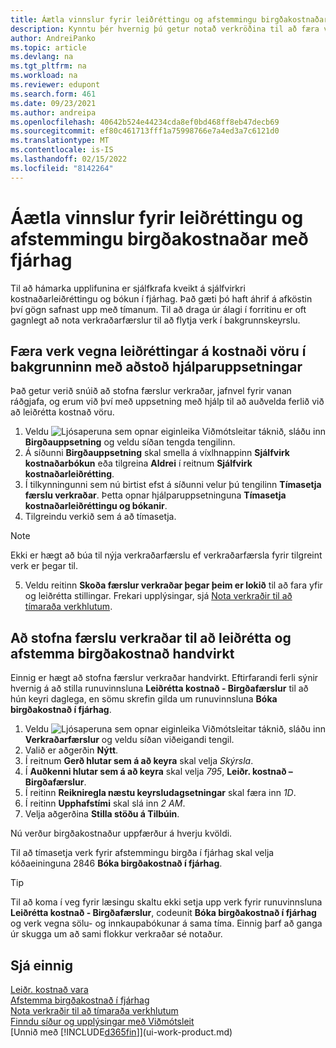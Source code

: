 ```yaml
---
title: Áætla vinnslur fyrir leiðréttingu og afstemmingu birgðakostnaðar
description: Kynntu þér hvernig þú getur notað verkröðina til að færa verkin til að leiðrétta birgðakostnað eða afstemma hann við fjárhag í bakgrunni. Til dæmis ef fyrirtækið keyrir mörg verk eða vinnur úr mörgum færslum.
author: AndreiPanko
ms.topic: article
ms.devlang: na
ms.tgt_pltfrm: na
ms.workload: na
ms.reviewer: edupont
ms.search.form: 461
ms.date: 09/23/2021
ms.author: andreipa
ms.openlocfilehash: 40642b524e44234cda8ef0bd468ff8eb47decb69
ms.sourcegitcommit: ef80c461713fff1a75998766e7a4ed3a7c6121d0
ms.translationtype: MT
ms.contentlocale: is-IS
ms.lasthandoff: 02/15/2022
ms.locfileid: "8142264"
---
```

# <a name="schedule-jobs-for-adjusting-and-reconciling-inventory-cost-with-the-general-ledger"></a>Áætla vinnslur fyrir leiðréttingu og afstemmingu birgðakostnaðar með fjárhag

Til að hámarka upplifunina er sjálfkrafa kveikt á sjálfvirkri kostnaðarleiðréttingu og bókun í fjárhag. Það gæti þó haft áhrif á afköstin því gögn safnast upp með tímanum. Til að draga úr álagi í forritinu er oft gagnlegt að nota verkraðarfærslur til að flytja verk í bakgrunnskeyrslu.

## <a name="move-the-task-of-adjusting-item-costs-to-the-background-with-the-help-of-assisted-setup"></a>Færa verk vegna leiðréttingar á kostnaði vöru í bakgrunninn með aðstoð hjálparuppsetningar

Það getur verið snúið að stofna færslur verkraðar, jafnvel fyrir vanan ráðgjafa, og erum við því með uppsetning með hjálp til að auðvelda ferlið við að leiðrétta kostnað vöru.  

1. Veldu ![Ljósaperuna sem opnar eiginleika Viðmótsleitar](media/ui-search/search_small.png "Segðu mér hvað þú vilt gera") táknið, sláðu inn **Birgðauppsetning** og veldu síðan tengda tengilinn.  
2. Á síðunni **Birgðauppsetning** skal smella á víxlhnappinn **Sjálfvirk kostnaðarbókun** eða tilgreina **Aldrei** í reitnum **Sjálfvirk kostnaðarleiðrétting**.  
3. Í tilkynningunni sem nú birtist efst á síðunni velur þú tengilinn **Tímasetja færslu verkraðar**. Þetta opnar hjálparuppsetninguna **Tímasetja kostnaðarleiðréttingu og bókanir**.  
4. Tilgreindu verkið sem á að tímasetja.  

  > [!NOTE]
  > Ekki er hægt að búa til nýja verkraðarfærslu ef verkraðarfærsla fyrir tilgreint verk er þegar til.

5. Veldu reitinn **Skoða færslur verkraðar þegar þeim er lokið** til að fara yfir og leiðrétta stillingar. Frekari upplýsingar, sjá [Nota verkraðir til að tímaraða verkhlutum](admin-job-queues-schedule-tasks.md).  

## <a name="to-create-a-job-queue-entry-for-adjusting-and-reconciling-inventory-cost-manually"></a>Að stofna færslu verkraðar til að leiðrétta og afstemma birgðakostnað handvirkt

Einnig er hægt að stofna færslur verkraðar handvirkt. Eftirfarandi ferli sýnir hvernig á að stilla runuvinnsluna **Leiðrétta kostnað - Birgðafærslur** til að hún keyri daglega, en sömu skrefin gilda um runuvinnsluna **Bóka birgðakostnað í fjárhag**.  

1. Veldu ![Ljósaperuna sem opnar eiginleika Viðmótsleitar](media/ui-search/search_small.png "Segðu mér hvað þú vilt gera") táknið, sláðu inn **Verkraðarfærslur** og veldu síðan viðeigandi tengil.  
2. Valið er aðgerðin **Nýtt**.  
3. Í reitnum **Gerð hlutar sem á að keyra** skal velja *Skýrsla*.  
4. Í **Auðkenni hlutar sem á að keyra** skal velja *795*, **Leiðr. kostnað – Birgðafærslur**.  
5. Í reitinn **Reikniregla næstu keyrsludagsetningar** skal færa inn *1D*.
6. Í reitinn **Upphafstími** skal slá inn *2 AM*.
7. Velja aðgerðina **Stilla stöðu á Tilbúin**.

Nú verður birgðakostnaður uppfærður á hverju kvöldi.  

Til að tímasetja verk fyrir afstemmingu birgða í fjárhag skal velja kóðaeininguna 2846 **Bóka birgðakostnað í fjárhag**.

> [!TIP]
> Til að koma í veg fyrir læsingu skaltu ekki setja upp verk fyrir runuvinnsluna **Leiðrétta kostnað - Birgðafærslur**, codeunit **Bóka birgðakostnað í fjárhag** og verk vegna sölu- og innkaupabókunar á sama tíma. Einnig þarf að ganga úr skugga um að sami flokkur verkraðar sé notaður.

## <a name="see-also"></a>Sjá einnig

[Leiðr. kostnað vara](inventory-how-adjust-item-costs.md)  
[Afstemma birgðakostnað í fjárhag](finance-how-to-post-inventory-costs-to-the-general-ledger.md)  
[Nota verkraðir til að tímaraða verkhlutum](admin-job-queues-schedule-tasks.md)  
[Finndu síður og upplýsingar með Viðmótsleit](ui-search.md)  
[Unnið með [!INCLUDE[d365fin](includes/d365fin_md.md)]](ui-work-product.md)  
